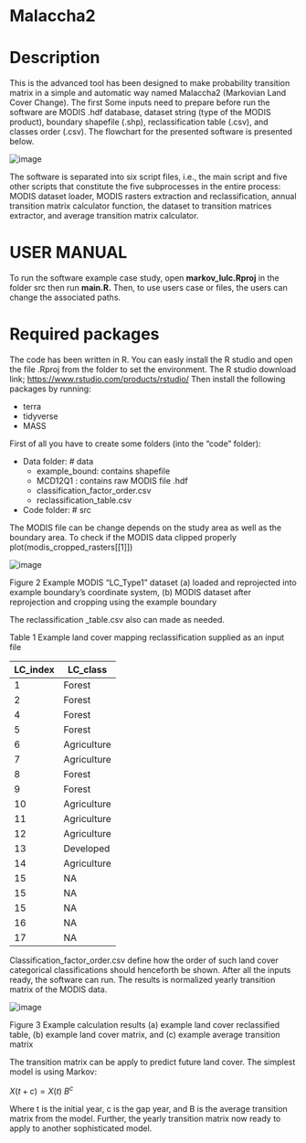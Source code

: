# Malaccha2

# Description
This is the advanced tool has been designed to make probability transition matrix in a simple and automatic way named Malaccha2 (Markovian Land Cover Change). The first  Some inputs need to prepare before run the software are MODIS .hdf database, dataset string (type of the MODIS product), boundary shapefile (.shp), reclassification table (.csv), and classes order (.csv). The flowchart for the presented software is presented below.

 ![image](https://user-images.githubusercontent.com/16074044/192727445-5177eb14-da33-415a-98d6-dd61dc15db3b.png)

The software is separated into six script files, i.e., the main script and five other scripts that constitute the five subprocesses in the entire process: MODIS dataset loader, MODIS rasters extraction and reclassification, annual transition matrix calculator function, the dataset to transition matrices extractor, and average transition matrix calculator.

# USER MANUAL
To run the software example case study, open **markov_lulc.Rproj**  in the folder src then run **main.R.** Then, to use users case or files, the users can change the associated paths.

# Required packages
The code has been written in R. You can easly install the R studio and open the file .Rproj from the folder to set the environment.
The R studio download link; https://www.rstudio.com/products/rstudio/
Then  install the following packages by running:
- terra
- tidyverse
- MASS

First of all you have to create some folders (into the “code” folder):
- Data folder: # data
  - example_bound: contains shapefile
  - MCD12Q1 : contains raw MODIS file .hdf
  -	classification_factor_order.csv
  -	reclassification_table.csv
-	Code folder: # src

The MODIS file can be change depends on the study area as well as the boundary area.
To check if the MODIS data clipped properly
plot(modis_cropped_rasters[[1]]) 

![image](https://user-images.githubusercontent.com/16074044/192771316-69465a4c-da2b-452d-abba-18915896d315.png)

Figure 2 Example MODIS “LC_Type1” dataset (a) loaded and reprojected into example boundary’s coordinate system, (b) MODIS dataset after reprojection and cropping using the example boundary

The reclassification _table.csv also can made as needed.

Table 1 Example land cover mapping reclassification supplied as an input file

|LC_index | LC_class |
|---------|----------|
|    1    | 	Forest  |
|    2    | 	Forest  |
|    4	   |  Forest  |
|    5    |	 Forest  |
|    6    |Agriculture|
|    7    |	Agriculture|
|    8    |	Forest|
|    9    |	Forest|
|   10    |	Agriculture |
|   11    |	Agriculture|
|   12    |	Agriculture|
|   13    |	Developed|
|   14    |	Agriculture|
|   15    |	NA|
|   15    |	NA|
|   15    |	NA|
|   16    |	NA|
|   17    |	NA|


Classification_factor_order.csv define how the order of such land cover categorical classifications should henceforth be shown.
After all the inputs ready, the software can run. 
The results is normalized yearly transition matrix of the MODIS data.

![image](https://user-images.githubusercontent.com/16074044/192802160-ed255e3c-f106-43ff-9196-f734cf42a78a.png)

Figure 3 Example calculation results (a) example land cover reclassified table, (b) example land cover matrix, and (c) example average transition matrix

The transition matrix can be apply to predict future land cover.
The simplest model is using Markov:

$X(t+c) = X(t) \ B^c$ 

Where t is the initial year, c is the gap year, and B is the average transition matrix from the model. 
Further, the yearly transition matrix now ready to apply to another sophisticated model.










